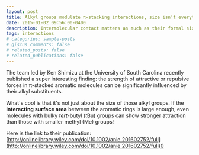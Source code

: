 ```yaml
---
layout: post
title: Alkyl groups modulate π-stacking interactions, size isn't everything
date: 2015-01-02 09:56:00-0400
description: Intermolecular contact matters as much as their formal size for pi-stacking interactions
tags: interactions
# categories: sample-posts
# giscus_comments: false
# related_posts: false
# related_publications: false
---
```


The team led by Ken Shimizu at the University of South Carolina recently published a super interesting finding: the strength of attractive or repulsive forces in π-stacked aromatic molecules can be significantly influenced by their alkyl substituents.

What's cool is that it's not just about the size of those alkyl groups. If the **interacting surface area** between the aromatic rings is large enough, even molecules with bulky _tert_-butyl (*t*Bu) groups can show stronger attraction than those with smaller methyl (Me) groups!

Here is the link to their publication: [http://onlinelibrary.wiley.com/doi/10.1002/anie.201602752/full](http://onlinelibrary.wiley.com/doi/10.1002/anie.201602752/full)0
